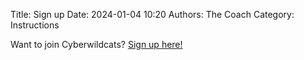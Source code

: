 Title: Sign up
Date: 2024-01-04 10:20
Authors: The Coach
Category: Instructions

Want to join Cyberwildcats?  [Sign up here!](https://forms.gle/Urba9tkCoTuJpPacA)

